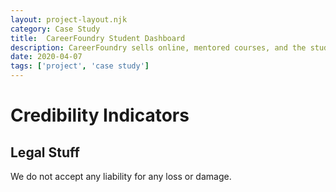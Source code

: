 ```yaml
---
layout: project-layout.njk
category: Case Study
title:  CareerFoundry Student Dashboard
description: CareerFoundry sells online, mentored courses, and the student dashboard is crucial for motivating students to continue a course, supporting the relationship with the mentor, and letting students get where they want to go within a course
date: 2020-04-07
tags: ['project', 'case study']
---
```

# Credibility Indicators

## Legal Stuff
We do not accept any liability for any loss or damage.

